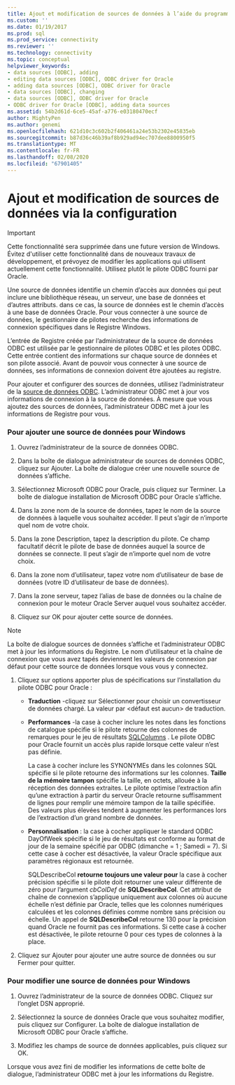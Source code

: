 ```yaml
---
title: Ajout et modification de sources de données à l’aide du programme d’installation | Microsoft Docs
ms.custom: ''
ms.date: 01/19/2017
ms.prod: sql
ms.prod_service: connectivity
ms.reviewer: ''
ms.technology: connectivity
ms.topic: conceptual
helpviewer_keywords:
- data sources [ODBC], adding
- editing data sources [ODBC], ODBC driver for Oracle
- adding data sources [ODBC], ODBC driver for Oracle
- data sources [ODBC], changing
- data sources [ODBC], ODBC driver for Oracle
- ODBC driver for Oracle [ODBC], adding data sources
ms.assetid: 54b2d61d-6ce5-45af-a776-e03180470ecf
author: MightyPen
ms.author: genemi
ms.openlocfilehash: 621d10c3c602b2f406461a24e53b2302e45835eb
ms.sourcegitcommit: b87d36c46b39af8b929ad94ec707dee8800950f5
ms.translationtype: MT
ms.contentlocale: fr-FR
ms.lasthandoff: 02/08/2020
ms.locfileid: "67901405"
---
```

# <a name="adding-and-modifying-data-sources-using-setup"></a>Ajout et modification de sources de données via la configuration
> [!IMPORTANT]  
>  Cette fonctionnalité sera supprimée dans une future version de Windows. Évitez d'utiliser cette fonctionnalité dans de nouveaux travaux de développement, et prévoyez de modifier les applications qui utilisent actuellement cette fonctionnalité. Utilisez plutôt le pilote ODBC fourni par Oracle.  
  
 Une source de données identifie un chemin d’accès aux données qui peut inclure une bibliothèque réseau, un serveur, une base de données et d’autres attributs. dans ce cas, la source de données est le chemin d’accès à une base de données Oracle. Pour vous connecter à une source de données, le gestionnaire de pilotes recherche des informations de connexion spécifiques dans le Registre Windows.  
  
 L’entrée de Registre créée par l’administrateur de la source de données ODBC est utilisée par le gestionnaire de pilotes ODBC et les pilotes ODBC. Cette entrée contient des informations sur chaque source de données et son pilote associé. Avant de pouvoir vous connecter à une source de données, ses informations de connexion doivent être ajoutées au registre.  
  
 Pour ajouter et configurer des sources de données, utilisez l’administrateur de la [source de données ODBC](../../odbc/admin/odbc-data-source-administrator.md). L’administrateur ODBC met à jour vos informations de connexion à la source de données. À mesure que vous ajoutez des sources de données, l’administrateur ODBC met à jour les informations de Registre pour vous.  
  
### <a name="to-add-a-data-source-for-windows"></a>Pour ajouter une source de données pour Windows  
  
1.  Ouvrez l’administrateur de la source de données ODBC.  
  
2.  Dans la boîte de dialogue administrateur de sources de données ODBC, cliquez sur Ajouter. La boîte de dialogue créer une nouvelle source de données s’affiche.  
  
3.  Sélectionnez Microsoft ODBC pour Oracle, puis cliquez sur Terminer. La boîte de dialogue installation de Microsoft ODBC pour Oracle s’affiche.  
  
4.  Dans la zone nom de la source de données, tapez le nom de la source de données à laquelle vous souhaitez accéder. Il peut s’agir de n’importe quel nom de votre choix.  
  
5.  Dans la zone Description, tapez la description du pilote. Ce champ facultatif décrit le pilote de base de données auquel la source de données se connecte. Il peut s’agir de n’importe quel nom de votre choix.  
  
6.  Dans la zone nom d’utilisateur, tapez votre nom d’utilisateur de base de données (votre ID d’utilisateur de base de données).  
  
7.  Dans la zone serveur, tapez l’alias de base de données ou la chaîne de connexion pour le moteur Oracle Server auquel vous souhaitez accéder.  
  
8.  Cliquez sur OK pour ajouter cette source de données.  
  
> [!NOTE]  
>  La boîte de dialogue sources de données s’affiche et l’administrateur ODBC met à jour les informations du Registre. Le nom d’utilisateur et la chaîne de connexion que vous avez tapés deviennent les valeurs de connexion par défaut pour cette source de données lorsque vous vous y connectez.  
  
1.  Cliquez sur options apporter plus de spécifications sur l’installation du pilote ODBC pour Oracle :  
  
    -   **Traduction** -cliquez sur Sélectionner pour choisir un convertisseur de données chargé. La valeur par \<défaut est aucun> de traduction.  
  
    -   **Performances** -la case à cocher inclure les notes dans les fonctions de catalogue spécifie si le pilote retourne des colonnes de remarques pour le jeu de résultats [SQLColumns](../../odbc/microsoft/level-1-api-functions-odbc-driver-for-oracle.md) . Le pilote ODBC pour Oracle fournit un accès plus rapide lorsque cette valeur n’est pas définie.  
  
         La case à cocher inclure les SYNONYMEs dans les colonnes SQL spécifie si le pilote retourne des informations sur les colonnes. **Taille de la mémoire tampon** spécifie la taille, en octets, allouée à la réception des données extraites. Le pilote optimise l’extraction afin qu’une extraction à partir du serveur Oracle retourne suffisamment de lignes pour remplir une mémoire tampon de la taille spécifiée. Des valeurs plus élevées tendent à augmenter les performances lors de l’extraction d’un grand nombre de données.  
  
    -   **Personnalisation** : la case à cocher appliquer le standard ODBC DayOfWeek spécifie si le jeu de résultats est conforme au format de jour de la semaine spécifié par ODBC (dimanche = 1 ; Samedi = 7). Si cette case à cocher est désactivée, la valeur Oracle spécifique aux paramètres régionaux est retournée.  
  
         SQLDescribeCol **retourne toujours une valeur pour** la case à cocher précision spécifie si le pilote doit retourner une valeur différente de zéro pour l’argument *cbColDef* de **SQLDescribeCol**. Cet attribut de chaîne de connexion s’applique uniquement aux colonnes où aucune échelle n’est définie par Oracle, telles que les colonnes numériques calculées et les colonnes définies comme nombre sans précision ou échelle. Un appel de **SQLDescribeCol** retourne 130 pour la précision quand Oracle ne fournit pas ces informations. Si cette case à cocher est désactivée, le pilote retourne 0 pour ces types de colonnes à la place.  
  
2.  Cliquez sur Ajouter pour ajouter une autre source de données ou sur Fermer pour quitter.  
  
### <a name="to-modify-a-data-source-for-windows"></a>Pour modifier une source de données pour Windows  
  
1.  Ouvrez l’administrateur de la source de données ODBC. Cliquez sur l’onglet DSN approprié.  
  
2.  Sélectionnez la source de données Oracle que vous souhaitez modifier, puis cliquez sur Configurer. La boîte de dialogue installation de Microsoft ODBC pour Oracle s’affiche.  
  
3.  Modifiez les champs de source de données applicables, puis cliquez sur OK.  
  
 Lorsque vous avez fini de modifier les informations de cette boîte de dialogue, l’administrateur ODBC met à jour les informations du Registre.
